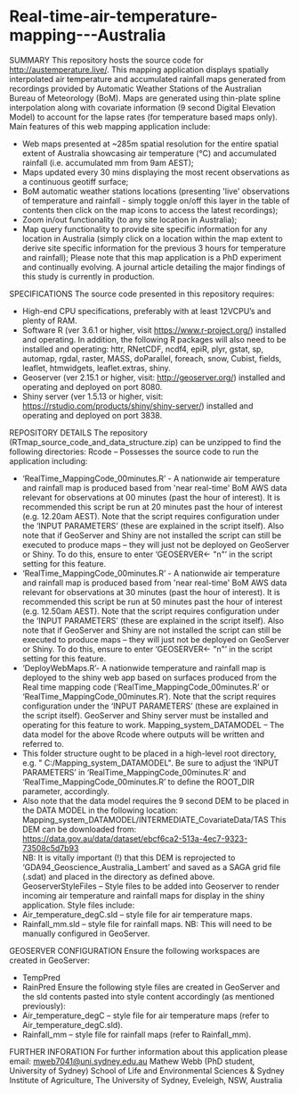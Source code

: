 # Real-time-air-temperature-mapping---Australia

SUMMARY
This repository hosts the source code for http://austemperature.live/.
This mapping application displays spatially interpolated air temperature and accumulated rainfall maps generated from recordings provided by Automatic Weather Stations of the Australian Bureau of Meteorology (BoM). Maps are generated using thin-plate spline interpolation along with covariate information (9 second Digital Elevation Model) to account for the lapse rates (for temperature based maps only). Main features  of this web mapping application include:
-	Web maps presented at ~285m spatial resolution for the entire spatial extent of Australia showcasing air temperature (°C) and accumulated rainfall (i.e. accumulated mm from 9am AEST);
-	Maps updated every 30 mins displaying the most recent observations as a continuous geotiff surface;
-	BoM automatic weather stations locations (presenting 'live' observations of temperature and rainfall - simply toggle on/off this layer in the table of contents then click on the map icons to access the latest recordings);
-	Zoom in/out functionality (to any site location in Australia); 
-	Map query functionality to provide site specific information for any location in Australia (simply click on a location within the map extent to derive site specific information for the previous 3 hours for temperature and rainfall);
Please note that this map application is a PhD experiment and continually evolving. A journal article detailing the major findings of this study is currently in production.

SPECIFICATIONS
The source code presented in this repository requires:
-	High-end CPU specifications, preferably with at least 12VCPU’s and plenty of RAM. 
-	Software R (ver 3.6.1 or higher, visit https://www.r-project.org/) installed and operating. In addition, the following R packages will also need to be installed and operating: httr, RNetCDF, ncdf4, epiR, plyr, gstat, sp, automap, rgdal, raster, MASS, doParallel, foreach, snow, Cubist, fields, leaflet, htmwidgets, leaflet.extras, shiny.
-	Geoserver (ver 2.15.1 or higher, visit: http://geoserver.org/) installed and operating and deployed on port 8080.
-	Shiny server (ver 1.5.13 or higher, visit: https://rstudio.com/products/shiny/shiny-server/) installed and operating and deployed on port 3838. 

REPOSITORY DETAILS
The repository (RTmap_source_code_and_data_structure.zip) can be unzipped to find the following directories:
Rcode – Possesses the source code to run the application including:
-	‘RealTime_MappingCode_00minutes.R’ - A nationwide air temperature and rainfall map is produced based from 'near real-time' BoM AWS data relevant for observations at 00 minutes (past the hour of interest). It is recommended this script be run at 20 minutes past the hour of interest (e.g. 12.20am AEST). Note that the script requires configuration under the ‘INPUT PARAMETERS’ (these are explained in the script itself). Also note that if GeoServer and Shiny are not installed the script can still be executed to produce maps – they will just not be deployed on GeoServer or Shiny. To do this, ensure to enter ‘GEOSERVER<- "n"’ in the script setting for this feature. 
-	‘RealTime_MappingCode_00minutes.R’ - A nationwide air temperature and rainfall map is produced based from 'near real-time' BoM AWS data relevant for observations at 30 minutes (past the hour of interest). It is recommended this script be run at 50 minutes past the hour of interest (e.g. 12.50am AEST). Note that the script requires configuration under the ‘INPUT PARAMETERS’ (these are explained in the script itself). Also note that if GeoServer and Shiny are not installed the script can still be executed to produce maps – they will just not be deployed on GeoServer or Shiny. To do this, ensure to enter ‘GEOSERVER<- "n"’ in the script setting for this feature.
-	‘DeployWebMaps.R’- A nationwide temperature and rainfall map is deployed to the shiny web app based on surfaces produced from the Real time mapping code (‘RealTime_MappingCode_00minutes.R’ or ‘RealTime_MappingCode_00minutes.R’). Note that the script requires configuration under the ‘INPUT PARAMETERS’ (these are explained in the script itself). GeoServer and Shiny server must be installed and operating for this feature to work.
Mapping_system_DATAMODEL – The data model for the above Rcode where outputs will be written and referred to. 
-	This folder structure ought to be placed in a high-level root directory, e.g. " C:/Mapping_system_DATAMODEL". Be sure to adjust the ‘INPUT PARAMETERS’ in ‘RealTime_MappingCode_00minutes.R’ and ‘RealTime_MappingCode_00minutes.R’ to define the ROOT_DIR parameter, accordingly. 
-	Also note that the data model requires the 9 second DEM to be placed in the DATA MODEL in the following location: Mapping_system_DATAMODEL/INTERMEDIATE_CovariateData/TAS
This DEM can be downloaded from:
https://data.gov.au/data/dataset/ebcf6ca2-513a-4ec7-9323-73508c5d7b93  
NB: It is vitally important (!) that this DEM is reprojected to ‘GDA94_Geoscience_Australia_Lambert’ and saved as a SAGA grid file (.sdat) and placed in the directory as defined above.
GeoserverStyleFiles – Style files to be added into Geoserver to render incoming air temperature and rainfall maps for display in the shiny application. Style files include:
-	Air_temperature_degC.sld – style file for air temperature maps.
-	Rainfall_mm.sld – style file for rainfall maps.
NB: This will need to be manually configured in GeoServer.

GEOSERVER CONFIGURATION
Ensure the following workspaces are created in GeoServer: 
-	TempPred
-	RainPred
Ensure the following style files are created in GeoServer and the sld contents pasted into style content accordingly (as mentioned previously):
-	Air_temperature_degC – style file for air temperature maps (refer to Air_temperature_degC.sld).
-	Rainfall_mm – style file for rainfall maps (refer to Rainfall_mm).

FURTHER INFORATION
For further information about this application please email:
mweb7041@uni.sydney.edu.au
Mathew Webb (PhD student, University of Sydney)
School of Life and Environmental Sciences & Sydney Institute of Agriculture, The University of Sydney, Eveleigh, NSW, Australia

